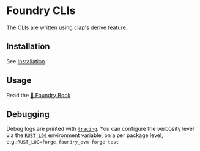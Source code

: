 # Foundry CLIs

The CLIs are written using [clap's](https://docs.rs/clap) [derive feature](https://docs.rs/clap/latest/clap/_derive).

## Installation

See [Installation](../README.md#Installation).

## Usage

Read the [📖 Foundry Book][foundry-book]

## Debugging

Debug logs are printed with
[`tracing`](https://docs.rs/tracing/latest/tracing/). You can configure the
verbosity level via the
[`RUST_LOG`](https://docs.rs/tracing-subscriber/latest/tracing_subscriber/fmt/index.html#filtering-events-with-environment-variables)
environment variable, on a per package level,
e.g.:`RUST_LOG=forge,foundry_evm forge test`

[foundry-book]: https://book.getfoundry.sh
